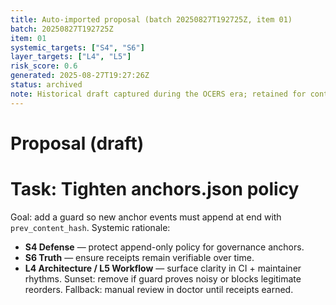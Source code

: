 ```yaml
---
title: Auto-imported proposal (batch 20250827T192725Z, item 01)
batch: 20250827T192725Z
item: 01
systemic_targets: ["S4", "S6"]
layer_targets: ["L4", "L5"]
risk_score: 0.6
generated: 2025-08-27T19:27:26Z
status: archived
note: Historical draft captured during the OCERS era; retained for context.
---
```


# Proposal (draft)
# Task: Tighten anchors.json policy
Goal: add a guard so new anchor events must append at end with `prev_content_hash`.
Systemic rationale:
- **S4 Defense** — protect append-only policy for governance anchors.
- **S6 Truth** — ensure receipts remain verifiable over time.
- **L4 Architecture / L5 Workflow** — surface clarity in CI + maintainer rhythms.
Sunset: remove if guard proves noisy or blocks legitimate reorders.
Fallback: manual review in doctor until receipts earned.
